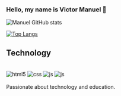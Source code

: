 ### Hello, my name is Victor Manuel 👋

![Manuel GitHub stats](https://github-readme-stats.vercel.app/api?username=VictorCastro22&show_icons=true&theme=dracula)

[![Top Langs](https://github-readme-stats.vercel.app/api/top-langs/?username=VictorCastro22&layout=compact)](https://github.com/anuraghazra/github-readme-stats)

## Technology

<div style="display: inline_block"><br/>
<div style="display: inline_block">
  <img align="center" alt="html5" src="https://img.shields.io/badge/HTML5-E34F26?style=for-the-badge&logo=html5&logoColor=white" />
  <img align="center" alt="css" src="https://img.shields.io/badge/CSS3-1572B6?style=for-the-badge&logo=css3&logoColor=white" />
  <img align="center" alt="js" src="https://img.shields.io/badge/C-00599C?style=for-the-badge&logo=c&logoColor=white" />
  <img align="center" alt="js" src="https://img.shields.io/badge/JavaScript-F7DF1E?style=for-the-badge&logo=javascript&logoColor=black" />
<br></br>
Passionate about technology and education.
